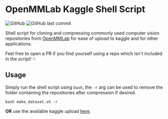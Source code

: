 # OpenMMLab Kaggle Shell Script
![GitHub](https://img.shields.io/github/license/MaxVanDijck/openmmlab-kaggle) ![GitHub last commit](https://img.shields.io/github/last-commit/MaxVanDijck/openmmlab-kaggle) 

Shell script for cloning and compressing commonly used computer vision repositories from [OpenMMLab](https://github.com/open-mmlab) for ease of upload to kaggle and for other applications.

Feel free to open a PR if you find yourself using a repo which isn't included in the script! :sparkles:

## Usage
Simply run the shell script using `bash`, the `-r` arg can be used to remove the folder containing the repositories after compression if desired.
```
bash make_dataset.sh -r
```
**OR** use the available kaggle upload [here](https://www.kaggle.com/maxvandijck/openmmlab-essential-repositories).
